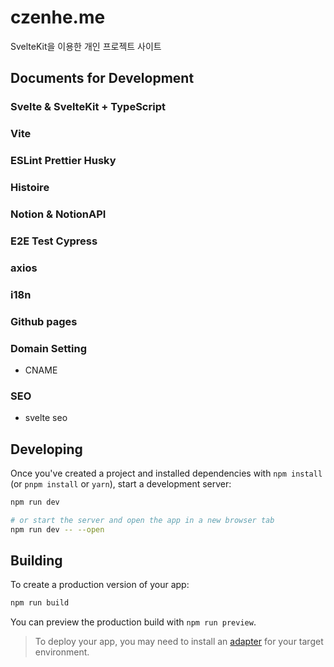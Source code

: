 # czenhe.me

SvelteKit을 이용한 개인 프로젝트 사이트

## Documents for Development

### Svelte & SvelteKit + TypeScript

### Vite

### ESLint Prettier Husky

### Histoire

### Notion & NotionAPI

### E2E Test Cypress

### axios

### i18n

### Github pages

### Domain Setting

- CNAME

### SEO

- svelte seo

## Developing

Once you've created a project and installed dependencies with `npm install` (or `pnpm install` or `yarn`), start a development server:

```bash
npm run dev

# or start the server and open the app in a new browser tab
npm run dev -- --open
```

## Building

To create a production version of your app:

```bash
npm run build
```

You can preview the production build with `npm run preview`.

> To deploy your app, you may need to install an [adapter](https://kit.svelte.dev/docs/adapters) for your target environment.

